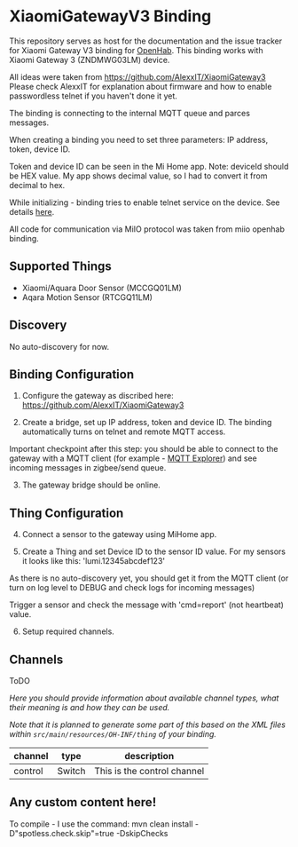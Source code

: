 # XiaomiGatewayV3 Binding

This repository serves as host for the documentation and the issue tracker for Xiaomi Gateway V3 binding for [OpenHab](https://openhab.org).
This binding works with Xiaomi Gateway 3 (ZNDMWG03LM) device.

All ideas were taken from https://github.com/AlexxIT/XiaomiGateway3
Please check AlexxIT for explanation about firmware and how to enable passwordless telnet if you haven't done it yet.

The binding is connecting to the internal MQTT queue and parces messages.

When creating a binding you need to set three parameters: IP address, token, device ID.

Token and device ID can be seen in the Mi Home app. Note: deviceId should be HEX value. My app shows decimal value, so I had to convert it from decimal to hex.

While initializing - binding tries to enable telnet service on the device. See details [here](https://community.home-assistant.io/t/xiaomi-mijia-smart-multi-mode-gateway-zndmwg03lm-support/159586/61).

All code for communication via MiIO protocol was taken from miio openhab binding.


## Supported Things

- Xiaomi/Aquara Door Sensor (MCCGQ01LM)
- Aqara Motion Sensor (RTCGQ11LM)

## Discovery

No auto-discovery for now.

## Binding Configuration

1. Configure the gateway as discribed here: https://github.com/AlexxIT/XiaomiGateway3

2. Create a bridge, set up IP address, token and device ID. The binding automatically turns on telnet and remote MQTT access. 

Important checkpoint after this step: you should be able to connect to the gateway with a MQTT client (for example - [MQTT Explorer](http://mqtt-explorer.com/)) and see incoming messages in zigbee/send queue.

3. The gateway bridge should be online. 


## Thing Configuration

4. Connect a sensor to the gateway using MiHome app.

5. Create a Thing and set Device ID to the sensor ID value. For my sensors it looks like this: 'lumi.12345abcdef123'

As there is no auto-discovery yet, you should get it from the MQTT client (or turn on log level to DEBUG and check logs for incoming messages)

Trigger a sensor and check the message with 'cmd=report' (not heartbeat) value.  

6. Setup required channels.


## Channels

ToDO 

_Here you should provide information about available channel types, what their meaning is and how they can be used._

_Note that it is planned to generate some part of this based on the XML files within ```src/main/resources/OH-INF/thing``` of your binding._

| channel  | type   | description                  |
|----------|--------|------------------------------|
| control  | Switch | This is the control channel  |


## Any custom content here!


To compile - I use the command: mvn clean install -D"spotless.check.skip"=true -DskipChecks